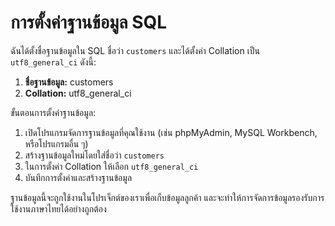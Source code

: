 # การตั้งค่าฐานข้อมูล SQL

ฉันได้ตั้งชื่อฐานข้อมูลใน SQL ชื่อว่า `customers` และได้ตั้งค่า Collation เป็น `utf8_general_ci` ดังนี้:

1. **ชื่อฐานข้อมูล:** customers
2. **Collation:** utf8_general_ci

ขั้นตอนการตั้งค่าฐานข้อมูล:
1. เปิดโปรแกรมจัดการฐานข้อมูลที่คุณใช้งาน (เช่น phpMyAdmin, MySQL Workbench, หรือโปรแกรมอื่น ๆ)
2. สร้างฐานข้อมูลใหม่โดยใส่ชื่อว่า `customers`
3. ในการตั้งค่า Collation ให้เลือก `utf8_general_ci`
4. บันทึกการตั้งค่าและสร้างฐานข้อมูล

ฐานข้อมูลนี้จะถูกใช้งานในโปรเจ็กต์ของเราเพื่อเก็บข้อมูลลูกค้า และจะทำให้การจัดการข้อมูลรองรับการใช้งานภาษาไทยได้อย่างถูกต้อง
